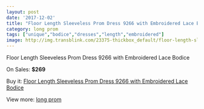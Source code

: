 ```yaml
---
layout: post
date: '2017-12-02'
title: "Floor Length Sleeveless Prom Dress 9266 with Embroidered Lace Bodice"
category: long prom
tags: ["unique","bodice","dresses","length","embroidered"]
image: http://img.transblink.com/23375-thickbox_default/floor-length-sleeveless-prom-dress-9266-with-embroidered-lace-bodice.jpg
---
```

Floor Length Sleeveless Prom Dress 9266 with Embroidered Lace Bodice

On Sales: **$269**
<a href="https://www.transblink.com/en/long-prom/7401-floor-length-sleeveless-prom-dress-9266-with-embroidered-lace-bodice.html"><amp-img layout="responsive" width="600" height="600" src="//img.transblink.com/23375-thickbox_default/floor-length-sleeveless-prom-dress-9266-with-embroidered-lace-bodice.jpg" alt="Floor Length Sleeveless Prom Dress 9266 with Embroidered Lace Bodice 0" /></a>
<a href="https://www.transblink.com/en/long-prom/7401-floor-length-sleeveless-prom-dress-9266-with-embroidered-lace-bodice.html"><amp-img layout="responsive" width="600" height="600" src="//img.transblink.com/23378-thickbox_default/floor-length-sleeveless-prom-dress-9266-with-embroidered-lace-bodice.jpg" alt="Floor Length Sleeveless Prom Dress 9266 with Embroidered Lace Bodice 1" /></a>
<a href="https://www.transblink.com/en/long-prom/7401-floor-length-sleeveless-prom-dress-9266-with-embroidered-lace-bodice.html"><amp-img layout="responsive" width="600" height="600" src="//img.transblink.com/23377-thickbox_default/floor-length-sleeveless-prom-dress-9266-with-embroidered-lace-bodice.jpg" alt="Floor Length Sleeveless Prom Dress 9266 with Embroidered Lace Bodice 2" /></a>
<a href="https://www.transblink.com/en/long-prom/7401-floor-length-sleeveless-prom-dress-9266-with-embroidered-lace-bodice.html"><amp-img layout="responsive" width="600" height="600" src="//img.transblink.com/23376-thickbox_default/floor-length-sleeveless-prom-dress-9266-with-embroidered-lace-bodice.jpg" alt="Floor Length Sleeveless Prom Dress 9266 with Embroidered Lace Bodice 3" /></a>

Buy it: [Floor Length Sleeveless Prom Dress 9266 with Embroidered Lace Bodice](https://www.transblink.com/en/long-prom/7401-floor-length-sleeveless-prom-dress-9266-with-embroidered-lace-bodice.html "Floor Length Sleeveless Prom Dress 9266 with Embroidered Lace Bodice")

View more: [long prom](https://www.transblink.com/en/58-long-prom "long prom")